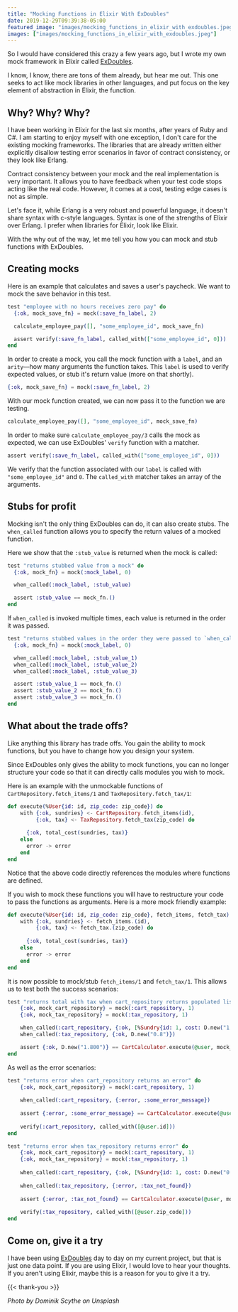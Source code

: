 ```yaml
---
title: "Mocking Functions in Elixir With ExDoubles"
date: 2019-12-29T09:39:38-05:00
featured_image: "images/mocking_functions_in_elixir_with_exdoubles.jpeg"
images: ["images/mocking_functions_in_elixir_with_exdoubles.jpeg"]
---
```

So I would have considered this crazy a few years ago, but I wrote my own mock framework in Elixir called [ExDoubles](https://hex.pm/packages/exdoubles). 

I know, I know, there are tons of them already, but hear me out. This one seeks to act like mock libraries in other languages, and put focus on the key element of abstraction in Elixir, the function.

## Why? Why? Why?

I have been working in Elixir for the last six months, after years of Ruby and C#. I am starting to enjoy myself with one exception, I don't care for the existing mocking frameworks. The libraries that are already written either explicitly disallow testing error scenarios in favor of contract consistency, or they look like Erlang.

Contract consistency between your mock and the real implementation is very important. It allows you to have feedback when your test code stops acting like the real code. However, it comes at a cost, testing edge cases is not as simple.  

Let's face it, while Erlang is a very robust and powerful language, it doesn't share syntax with c-style languages. Syntax is one of the strengths of Elixir over Erlang. I prefer when libraries for Elixir, look like Elixir.

With the why out of the way, let me tell you how you can mock and stub functions with ExDoubles.

## Creating mocks

Here is an example that calculates and saves a user's paycheck. We want to mock the save behavior in this test.

```elixir
test "employee with no hours receives zero pay" do
  {:ok, mock_save_fn} = mock(:save_fn_label, 2)

  calculate_employee_pay([], "some_employee_id", mock_save_fn)

  assert verify(:save_fn_label, called_with(["some_employee_id", 0]))
end
```

In order to create a mock, you call the mock function with a `label`, and an `arity`—how many arguments the function takes. This `label` is used to verify expected values, or stub it's return value (more on that shortly).

```elixir
{:ok, mock_save_fn} = mock(:save_fn_label, 2)
```
  
With our mock function created, we can now pass it to the function we are testing. 

```elixir
calculate_employee_pay([], "some_employee_id", mock_save_fn)
```

In order to make sure `calculate_employee_pay/3` calls the mock as expected, we can use ExDoubles' `verify` function with a matcher. 

```elixir
assert verify(:save_fn_label, called_with(["some_employee_id", 0]))
```

We verify that the function associated with our `label` is called with `"some_employee_id"` and `0`. The `called_with` matcher takes an array of the arguments.

## Stubs for profit

Mocking isn't the only thing ExDoubles can do, it can also create stubs. The `when_called` function allows you to specify the return values of a mocked function.

Here we show that the `:stub_value` is returned when the mock is called:

```elixir
test "returns stubbed value from a mock" do
  {:ok, mock_fn} = mock(:mock_label, 0)

  when_called(:mock_label, :stub_value)

  assert :stub_value == mock_fn.()
end
```

If `when_called` is invoked multiple times, each value is returned in the order it was passed.

```elixir
test "returns stubbed values in the order they were passed to `when_called`" do
  {:ok, mock_fn} = mock(:mock_label, 0)

  when_called(:mock_label, :stub_value_1)
  when_called(:mock_label, :stub_value_2)
  when_called(:mock_label, :stub_value_3)

  assert :stub_value_1 == mock_fn.()
  assert :stub_value_2 == mock_fn.()
  assert :stub_value_3 == mock_fn.()
end
```

## What about the trade offs?

Like anything this library has trade offs. You gain the ability to mock functions, but you have to change how you design your system. 

Since ExDoubles only gives the ability to mock functions, you can no longer structure your code so that it can directly calls modules you wish to mock. 

Here is an example with the unmockable functions of `CartRepository.fetch_items/1` and `TaxRepository.fetch_tax/1`:

```elixir
def execute(%User{id: id, zip_code: zip_code}) do
    with {:ok, sundries} <- CartRepository.fetch_items(id),
         {:ok, tax} <- TaxRepository.fetch_tax(zip_code) do
    
      {:ok, total_cost(sundries, tax)}
    else
      error -> error
    end
end
```

Notice that the above code directly references the modules where functions are defined.

If you wish to mock these functions you will have to restructure your code to pass the functions as arguments. Here is a more mock friendly example:

```elixir
def execute(%User{id: id, zip_code: zip_code}, fetch_items, fetch_tax) do
    with {:ok, sundries} <- fetch_items.(id),
         {:ok, tax} <- fetch_tax.(zip_code) do
    
      {:ok, total_cost(sundries, tax)}
    else
      error -> error
    end
end
```

It is now possible to mock/stub `fetch_items/1` and `fetch_tax/1`. This allows us to test both the success scenarios:

```elixir
test "returns total with tax when cart_repository returns populated list" do
    {:ok, mock_cart_repository} = mock(:cart_repository, 1)
    {:ok, mock_tax_repository} = mock(:tax_repository, 1)

    when_called(:cart_repository, {:ok, [%Sundry{id: 1, cost: D.new("1.00"), name: "gloves"}]})
    when_called(:tax_repository, {:ok, D.new("0.8")})

    assert {:ok, D.new("1.800")} == CartCalculator.execute(@user, mock_cart_repository, mock_tax_repository)
end
```

As well as the error scenarios:

```elixir
test "returns error when cart_repository returns an error" do
    {:ok, mock_cart_repository} = mock(:cart_repository, 1)
    
    when_called(:cart_repository, {:error, :some_error_message})
    
    assert {:error, :some_error_message} == CartCalculator.execute(@user, mock_cart_repository, nil)
    
    verify(:cart_repository, called_with([@user.id]))
end

test "returns error when tax_repository returns error" do
    {:ok, mock_cart_repository} = mock(:cart_repository, 1)
    {:ok, mock_tax_repository} = mock(:tax_repository, 1)
    
    when_called(:cart_repository, {:ok, [%Sundry{id: 1, cost: D.new("0.00"), name: "gloves"}]})
    
    when_called(:tax_repository, {:error, :tax_not_found})
    
    assert {:error, :tax_not_found} == CartCalculator.execute(@user, mock_cart_repository, mock_tax_repository)
    
    verify(:tax_repository, called_with([@user.zip_code]))
end
```

## Come on, give it a try

I have been using [ExDoubles](https://hex.pm/packages/exdoubles) day to day on my current project, but that is just one data point. If you are using Elixir, I would love to hear your thoughts. If you aren't using Elixir, maybe this is a reason for you to give it a try.

{{< thank-you >}}

*Photo by Dominik Scythe on Unsplash*
